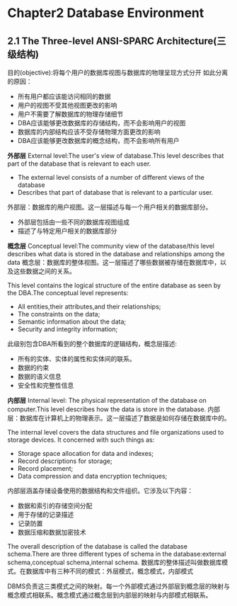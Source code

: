 # Chapter2 Database Environment
## 2.1 The Three-level ANSI-SPARC Architecture(三级结构)

目的(objective):将每个用户的数据库视图与数据库的物理呈现方式分开
如此分离的原因：
- 所有用户都应该能访问相同的数据
- 用户的视图不受其他视图更改的影响
- 用户不需要了解数据库的物理存储细节
- DBA应该能够更改数据库的存储结构，而不会影响用户的视图
- 数据库的内部结构应该不受存储物理方面更改的影响
- DBA应该能够更改数据库的概念结构，而不会影响所有用户

**外部层**
External level:The user's view of database.This level describes that part of the database that is relevant to each user.
- The external level consists of a number of different views of the database
- Describes that part of database that is relevant to a particular user.

外部层：数据库的用户视图。这一层描述与每一个用户相关的数据库部分。
- 外部层包括由一些不同的数据库视图组成
- 描述了与特定用户相关的数据库部分

**概念层**
Conceptual level:The community view of the database/this level describes what data is stored in the database and relationships among the data
概念层：数据库的整体视图。这一层描述了哪些数据被存储在数据库中，以及这些数据之间的关系。

This level contains the logical structure of the entire database as seen by the DBA.The conceptual level represents:
- All entities,their attributes,and their relationships;
- The constraints on the data;
- Semantic information about the data;
- Security and integrity information;

此级别包含DBA所看到的整个数据库的逻辑结构，概念层描述:
- 所有的实体、实体的属性和实体间的联系。
- 数据的约束
- 数据的语义信息
- 安全性和完整性信息

**内部层**
Internal level: The physical representation of the database on computer.This level describes how the data is store in the database.
内部层：数据库在计算机上的物理表示。这一层描述了数据是如何存储在数据库中的。

The internal level covers the data structures and file
organizations used to storage devices. It concerned
with such things as:
- Storage space allocation for data and indexes;
- Record descriptions for storage;
- Record placement;
- Data compression and data encryption techniques;

内部层涵盖存储设备使用的数据结构和文件组织。它涉及以下内容：
- 数据和索引的存储空间分配
- 用于存储的记录描述
- 记录防置
- 数据压缩和数据加密技术

The overall description of the database is called the database schema.There are three different types of schema in the database:external schema,conceptual schema,internal schema.
数据库的整体描述叫做数据库模式。在数据库中有三种不同的模式：外层模式，概念模式，内部模式

DBMS负责这三类模式之间的映射。每一个外部模式通过外部层到概念层的映射与概念模式相联系。概念模式通过概念层到内部层的映射与内部模式相联系。